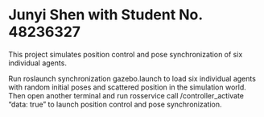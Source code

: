 # Junyi Shen with Student No. 48236327

This project simulates position control and pose synchronization of six individual agents.

Run roslaunch synchronization	gazebo.launch to load six individual agents with random initial poses and scattered position in the simulation world.
Then open another terminal and run rosservice call /controller_activate “data: true” to launch position control and pose synchronization.
